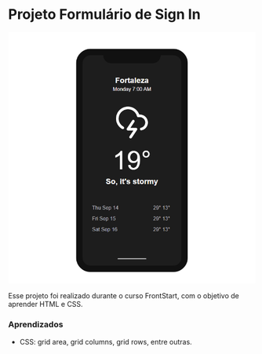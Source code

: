 # Projeto Formulário de Sign In
![enter image description here](https://github.com/laurageleilate/Clima/blob/master/Screenshot_6.png?raw=true)

Esse projeto foi realizado durante o curso FrontStart, com o objetivo de aprender HTML e CSS.


### Aprendizados
- CSS: grid area, grid columns, grid rows, entre outras.
